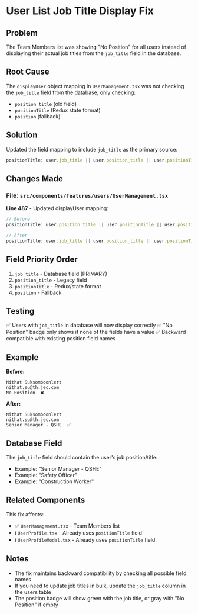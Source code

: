 # User List Job Title Display Fix

## Problem
The Team Members list was showing "No Position" for all users instead of displaying their actual job titles from the `job_title` field in the database.

## Root Cause
The `displayUser` object mapping in `UserManagement.tsx` was not checking the `job_title` field from the database, only checking:
- `position_title` (old field)
- `positionTitle` (Redux state format)
- `position` (fallback)

## Solution
Updated the field mapping to include `job_title` as the primary source:

```typescript
positionTitle: user.job_title || user.position_title || user.positionTitle || user.position
```

## Changes Made

### File: `src/components/features/users/UserManagement.tsx`

**Line 487** - Updated displayUser mapping:
```typescript
// Before
positionTitle: user.position_title || user.positionTitle || user.position,

// After
positionTitle: user.job_title || user.position_title || user.positionTitle || user.position,
```

## Field Priority Order
1. `job_title` - Database field (PRIMARY)
2. `position_title` - Legacy field
3. `positionTitle` - Redux/state format
4. `position` - Fallback

## Testing
✅ Users with `job_title` in database will now display correctly
✅ "No Position" badge only shows if none of the fields have a value
✅ Backward compatible with existing position field names

## Example
**Before:**
```
Nithat Suksomboonlert
nithat.su@th.jec.com
No Position  ❌
```

**After:**
```
Nithat Suksomboonlert
nithat.su@th.jec.com
Senior Manager - QSHE  ✅
```

## Database Field
The `job_title` field should contain the user's job position/title:
- Example: "Senior Manager - QSHE"
- Example: "Safety Officer"
- Example: "Construction Worker"

## Related Components
This fix affects:
- ✅ `UserManagement.tsx` - Team Members list
- ℹ️ `UserProfile.tsx` - Already uses `positionTitle` field
- ℹ️ `UserProfileModal.tsx` - Already uses `positionTitle` field

## Notes
- The fix maintains backward compatibility by checking all possible field names
- If you need to update job titles in bulk, update the `job_title` column in the users table
- The position badge will show green with the job title, or gray with "No Position" if empty
